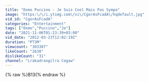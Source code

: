 ```yaml
---
title: "Oxmo Puccino - Je Suis Cool Mais Pas Sympa"
image: "https:\/\/i.ytimg.com\/vi\/CgorAsFcadA\/hqdefault.jpg"
vid_id: "CgorAsFcadA"
categories: "Entertainment"
tags: ["Oxmo","Puccino","Je"]
date: "2021-11-06T01:23:39+03:00"
vid_date: "2012-03-23T12:02:19Z"
duration: "PT3M"
viewcount: "303387"
likeCount: "2638"
dislikeCount: "31"
channel: "Lrakadrangilra Cegaw"
---
```

{% raw %}B13{% endraw %}
